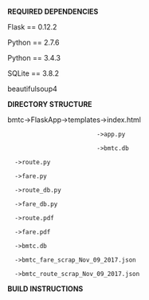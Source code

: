 **REQUIRED DEPENDENCIES**

Flask == 0.12.2

Python == 2.7.6

Python == 3.4.3 

SQLite == 3.8.2 

beautifulsoup4

**DIRECTORY STRUCTURE**

bmtc->FlaskApp->templates->index.html

                             ->app.py
                             
                             ->bmtc.db
                             
      ->route.py
      
      ->fare.py
      
      ->route_db.py
      
      ->fare_db.py
      
      ->route.pdf
      
      ->fare.pdf
      
      ->bmtc.db
      
      ->bmtc_fare_scrap_Nov_09_2017.json
      
      ->bmtc_route_scrap_Nov_09_2017.json
   
**BUILD INSTRUCTIONS**
    
    

